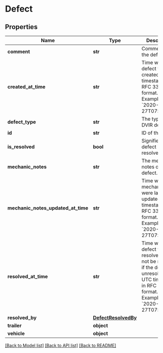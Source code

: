 # Defect

## Properties
Name | Type | Description | Notes
------------ | ------------- | ------------- | -------------
**comment** | **str** | Comment on the defect. | [optional] 
**created_at_time** | **str** | Time when the defect was created. UTC timestamp in RFC 3339 format. Example: &#x60;2020-01-27T07:06:25Z&#x60;. | [optional] 
**defect_type** | **str** | The type of DVIR defect. | [optional] 
**id** | **str** | ID of the defect. | 
**is_resolved** | **bool** | Signifies if this defect is resolved. | 
**mechanic_notes** | **str** | The mechanics notes on the defect. | [optional] 
**mechanic_notes_updated_at_time** | **str** | Time when mechanic notes were last updated. UTC timestamp in RFC 3339 format. Example: &#x60;2020-01-27T07:06:25Z&#x60;. | [optional] 
**resolved_at_time** | **str** | Time when this defect was resolved. Will not be returned if the defect is unresolved. UTC timestamp in RFC 3339 format. Example: &#x60;2020-01-27T07:06:25Z&#x60;. | [optional] 
**resolved_by** | [**DefectResolvedBy**](DefectResolvedBy.md) |  | [optional] 
**trailer** | **object** |  | [optional] 
**vehicle** | **object** |  | [optional] 

[[Back to Model list]](../README.md#documentation-for-models) [[Back to API list]](../README.md#documentation-for-api-endpoints) [[Back to README]](../README.md)


